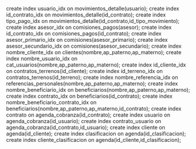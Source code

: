create index usuario_idx on movimientos_detalle(usuario);
create index id_contrato_idx on movimientos_detalle(id_contrato);
create index tipo_pago_idx on movimientos_detalle(id_contrato,id_tipo_movimiento);
create index asesor_idx on comisiones_pagos(asesor);
create index id_contrato_idx on comisiones_pagos(id_contrato);
create index asesor_primario_idx on comisiones(asesor_primario);
create index asesor_secundario_idx on comisiones(asesor_secundario);
create index nombre_cliente_idx on clientes(nombre,ap_paterno,ap_materno);
create index nombre_usuario_idx on cat_usuarios(nombre,ap_paterno,ap_materno);
create index id_cliente_idx on contratos_terrenos(id_cliente);
create index id_terreno_idx on contratos_terrenos(id_terreno);
create index nombre_referencia_idx on referencias_personales(nombre,ap_paterno,ap_materno);
create index nombre_beneficiario_idx on beneficiarios(nombre,ap_paterno,ap_materno);
create index contrato_idx on beneficiarios(id_contrato);
create index nombre_beneficiario_contrato_idx on beneficiarios(nombre,ap_paterno,ap_materno,id_contrato);
create index contrato on agenda_cobranza(id_contrato);
create index usuario on agenda_cobranza(id_usuario);
create index contrato_usuario on agenda_cobranza(id_contrato,id_usuario);
create index cliente on agenda(id_cliente);
create index clasificacion on agenda(id_clasificacion);
create index cliente_clasificacion on agenda(id_cliente,id_clasificacion);
